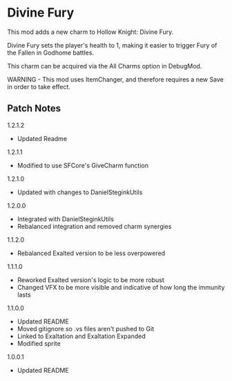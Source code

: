 # Divine Fury

This mod adds a new charm to Hollow Knight: Divine Fury.

Divine Fury sets the player's health to 1, making it easier to trigger Fury of the Fallen in Godhome battles.

This charm can be acquired via the All Charms option in DebugMod.

WARNING - This mod uses ItemChanger, and therefore requires a new Save in order to take effect.

## Patch Notes
1.2.1.2
- Updated Readme

1.2.1.1
- Modified to use SFCore's GiveCharm function

1.2.1.0
- Updated with changes to DanielSteginkUtils

1.2.0.0
-	Integrated with DanielSteginkUtils
-	Rebalanced integration and removed charm synergies

1.1.2.0
-	Rebalanced Exalted version to be less overpowered

1.1.1.0
-	Reworked Exalted version's logic to be more robust
-	Changed VFX to be more visible and indicative of how long the immunity lasts

1.1.0.0
-	Updated README
-	Moved gitignore so .vs files aren't pushed to Git
-	Linked to Exaltation and Exaltation Expanded
-	Modified sprite

1.0.0.1
-	Updated README
